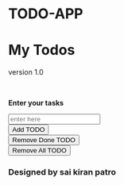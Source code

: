 # TODO-APP
<!DOCTYPE html>
<html lang="en">
<head>
    <meta charset="UTF-8">
    <meta name="viewport" content="width=device-width, initial-scale=1.0">
    <meta http-equiv="X-UA-Compatible" content="ie=edge">
    <title>TODO APP</title>
    <link rel="stylesheet" href="style.css"/>
</head>
<body>
   <div id="container">
    <div class="controls">
          <h1>My Todos</h1>
          <p>version 1.0</p><br/>
          <p><strong>Enter your tasks</strong></p>

  <input type="text" id="input" placeholder="enter here"/>
     <br>
      <button type="button" id="add" onclick="addItem()">Add TODO</button><br/>
        <button type="button" id="remove"onclick="removeItem()">Remove  Done TODO</button><br/>
         <button type="button" id="remall" onclick="removeAll()">Remove All TODO</button>
        </div>
       <ul id="list">
       
   </ul>
   </div>
   <script src="todo.js"></script>
   <h3>Designed by sai kiran patro</h3>
</body>
</html>
